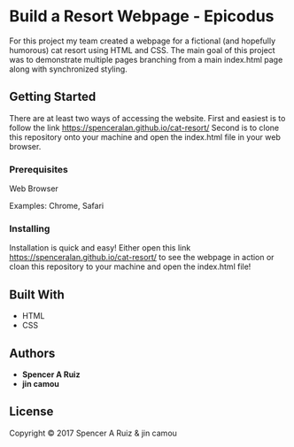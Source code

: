 # Build a Resort Webpage - Epicodus

For this project my team created a webpage for a fictional (and hopefully humorous) cat resort using HTML and CSS. The main goal of this project was to demonstrate multiple pages branching from a main index.html page along with synchronized styling.

## Getting Started

There are at least two ways of accessing the website. First and easiest is to follow the link https://spenceralan.github.io/cat-resort/ Second is to clone this repository onto your machine and open the index.html file in your web browser.

### Prerequisites

Web Browser

Examples: Chrome, Safari

### Installing

Installation is quick and easy! Either open this link https://spenceralan.github.io/cat-resort/ to see the webpage in action or cloan this repository to your machine and open the index.html file!

## Built With

* HTML
* CSS

## Authors

* **Spencer A Ruiz**
* **jin camou**

## License

Copyright © 2017 Spencer A Ruiz & jin camou